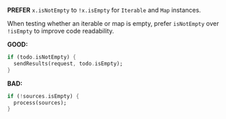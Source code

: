 
**PREFER** `x.isNotEmpty` to `!x.isEmpty` for `Iterable` and `Map` instances.

When testing whether an iterable or map is empty, prefer `isNotEmpty` over
`!isEmpty` to improve code readability.

**GOOD:**
```dart
if (todo.isNotEmpty) {
  sendResults(request, todo.isEmpty);
}
```

**BAD:**
```dart
if (!sources.isEmpty) {
  process(sources);
}
```

